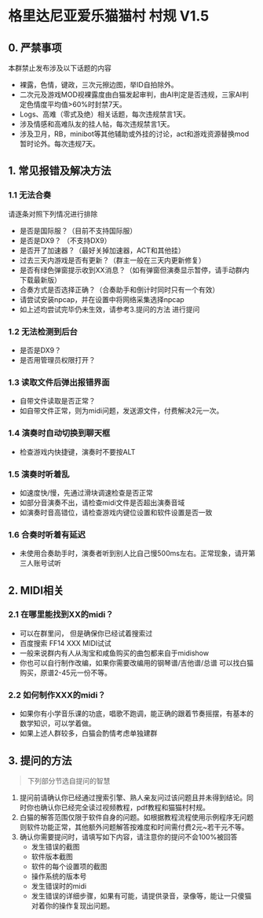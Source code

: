 # 格里达尼亚爱乐猫猫村 村规 V1.5

## 0. 严禁事项

本群禁止发布涉及以下话题的内容

- 裸露，色情，键政，三次元擦边图，举ID自拍除外。
- 二次元及游戏MOD视裸露度由白猫发起审判，由AI判定是否违规，三家AI判定色情度平均值>60%时封禁7天。
- Logs、高难（零式及绝）相关话题，每次违规禁言1天。
- 涉及情感和高难队友的挂人帖，每次违规禁言1天。
- 涉及卫月，RB，minibot等其他辅助或外挂的讨论，act和游戏资源替换mod暂时论外。每次违规7天。

## 1. 常见报错及解决方法

### 1.1 无法合奏

请逐条对照下列情况进行排除

- 是否是国际服？（目前不支持国际服）
- 是否是DX9？ （不支持DX9）
- 是否开了加速器？（最好关掉加速器，ACT和其他挂）
- 过去三天内游戏是否有更新？（群主一般在三天内更新修复）
- 是否有绿色弹窗提示收到XX消息？（如有弹窗但演奏显示暂停，请手动群内下载最新版）
- 合奏方式是否选择正确？（合奏助手和倒计时同时只有一个有效）
- 请尝试安装npcap，并在设置中将网络采集选择npcap
- 如上述均尝试完毕仍未生效，请参考3.提问的方法 进行提问

### 1.2 无法检测到后台

- 是否是DX9？
- 是否用管理员权限打开？

### 1.3 读取文件后弹出报错界面

- 自带文件读取是否正常？
- 如自带文件正常，则为midi问题，发送源文件，付费解决2元一次。

### 1.4 演奏时自动切换到聊天框

- 检查游戏内快捷键，演奏时不要按ALT

### 1.5 演奏时听着乱

- 如速度快/慢，先通过滑块调速检查是否正常
- 如部分音演奏不出，请检查midi文件是否超出演奏音域
- 如演奏时音高错位，请检查游戏内键位设置和软件设置是否一致

### 1.6 合奏时听着有延迟

- 未使用合奏助手时，演奏者听到别人比自己慢500ms左右。正常现象，请开第三人账号试听



## 2. MIDI相关

###  2.1 在哪里能找到XX的midi？

- 可以在群里问， 但是确保你已经试着搜索过
- 百度搜索 FF14 XXX MIDI试试
- 一般来说群内有人从淘宝和咸鱼购买的曲包都来自于midishow
- 你也可以自行制作改编，如果你需要改编用的钢琴谱/吉他谱/总谱 可以找白猫购买，原谱2-45元一份不等。

### 2.2 如何制作XXX的midi？

- 如果你有小学音乐课的功底，唱歌不跑调，能正确的跟着节奏摇摆，有基本的数学知识，可以学着做。
- 如果上述人群较多，白猫会酌情考虑单独建群

##  3. 提问的方法

> 下列部分节选自提问的智慧

1. 提问前请确认你已经通过搜索引擎、熟人亲友问过该问题且并未得到结论。同时你也确认你已经完全读过视频教程，pdf教程和猫猫村村规。
2. 白猫的解答范围仅限于软件自身的问题。如根据教程流程使用示例程序无问题则软件功能正常，其他额外问题解答按难度和时间需付费2元~若干元不等。
3. 确认你需要提问时，请填写如下内容，请注意你的提问不会100%被回答
   - 发生错误的截图
   - 软件版本截图
   - 软件的每个设置项的截图
   - 操作系统的版本号
   - 发生错误时的midi
   - 发生错误的详细步骤，如果有可能，请提供录音，录像等，能让一只傻猫对着你的操作复现出问题。